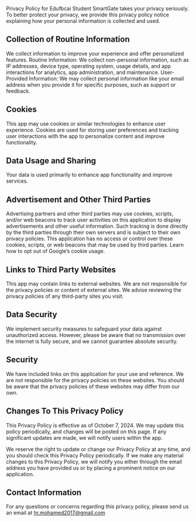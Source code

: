 Privacy Policy for Edufbcai Student
SmartGate takes your privacy seriously. To better protect your privacy, we provide this privacy policy notice explaining how your personal information is collected and used.

## Collection of Routine Information

We collect information to improve your experience and offer personalized features.
Routine Information: We collect non-personal information, such as IP addresses, device type, operating system, usage details, and app interactions for analytics, app administration, and maintenance.
User-Provided Information: We may collect personal information like your email address when you provide it for specific purposes, such as support or feedback.

## Cookies

This app may use cookies or similar technologies to enhance user experience. Cookies are used for storing user preferences and tracking user interactions with the app to personalize content and improve functionality.

##  Data Usage and Sharing

Your data is used primarily to enhance app functionality and improve services.

## Advertisement and Other Third Parties

Advertising partners and other third parties may use cookies, scripts, and/or web beacons to track user activities on this application to display advertisements and other useful information. Such tracking is done directly by the third parties through their own servers and is subject to their own privacy policies. This application has no access or control over these cookies, scripts, or web beacons that may be used by third parties. Learn how to opt out of Google’s cookie usage.

## Links to Third Party Websites

This app may contain links to external websites. We are not responsible for the privacy policies or content of external sites. We advise reviewing the privacy policies of any third-party sites you visit.
##  Data Security

We implement security measures to safeguard your data against unauthorized access. However, please be aware that no transmission over the internet is fully secure, and we cannot guarantee absolute security.

## Security

We have included links on this application for your use and reference. We are not responsible for the privacy policies on these websites. You should be aware that the privacy policies of these websites may differ from our own.

## Changes To This Privacy Policy

This Privacy Policy is effective as of October 7, 2024. We may update this policy periodically, and changes will be posted on this page. If any significant updates are made, we will notify users within the app.

We reserve the right to update or change our Privacy Policy at any time, and you should check this Privacy Policy periodically. If we make any material changes to this Privacy Policy, we will notify you either through the email address you have provided us or by placing a prominent notice on our application.

## Contact Information

For any questions or concerns regarding this privacy policy, please send us an email at hr.mohamed2017@gmail.com
